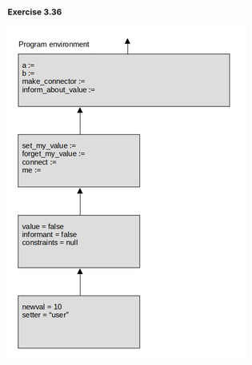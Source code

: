 ### Exercise 3.36
![environment](https://github.com/jonathantorres/bookshelf/blob/master/sicp-js/img/3.36.jpg)
